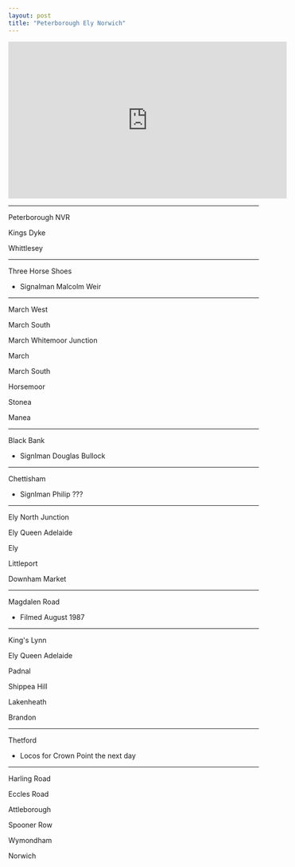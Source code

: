 ```yaml
---
layout: post
title: "Peterborough Ely Norwich"
---
```


<iframe width="560" height="315" src="https://www.youtube.com/embed/h2__-1oni4k" title="Peterborough Ely Norwich" frameBorder="0" allow="accelerometer; autoplay; clipboard-write; encrypted-media; gyroscope; picture-in-picture; web-share" allowFullScreen></iframe>

---

Peterborough NVR

Kings Dyke

Whittlesey

---

Three Horse Shoes

- Signalman Malcolm Weir

---

March West

March South

March Whitemoor Junction

March

March South

Horsemoor

Stonea

Manea

---

Black Bank

- Signlman Douglas Bullock

---

Chettisham

- Signlman Philip ???

---

Ely North Junction

Ely Queen Adelaide

Ely

Littleport

Downham Market

---

Magdalen Road

- Filmed August 1987

---

King's Lynn

Ely Queen Adelaide

Padnal

Shippea Hill

Lakenheath

Brandon

---

Thetford

- Locos for Crown Point the next day

---

Harling Road

Eccles Road

Attleborough

Spooner Row

Wymondham

Norwich

